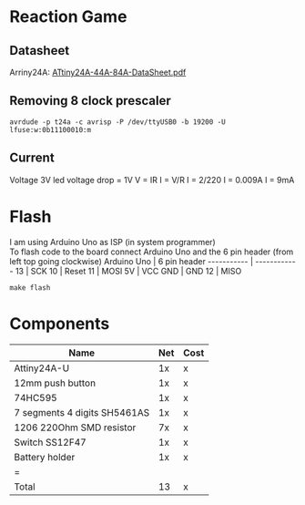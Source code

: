 # Reaction Game

## Datasheet
Arriny24A: <a href="https://ww1.microchip.com/downloads/en/DeviceDoc/ATtiny24A-44A-84A-DataSheet-DS40002269A.pdf">ATtiny24A-44A-84A-DataSheet.pdf</a>

## Removing 8 clock prescaler
`avrdude -p t24a -c avrisp -P /dev/ttyUSB0 -b 19200 -U lfuse:w:0b11100010:m`

## Current
Voltage 3V
led voltage drop = 1V 
V = IR
I = V/R
I = 2/220
I = 0.009A
I = 9mA

# Flash
I am using Arduino Uno as ISP (in system programmer) </br>
To flash code to the board connect Arduino Uno and the 6 pin header (from left top going clockwise)
Arduino Uno | 6 pin header
----------- | ------------
13          | SCK
10          | Reset
11          | MOSI
5V          | VCC
GND         | GND
12          | MISO

`make flash`

# Components
Name                            | Net   | Cost
------------------------------- | ----- | ----
Attiny24A-U                     | 1x    | x
12mm push button                | 1x    | x
74HC595                         | 1x    | x
7 segments 4 digits SH5461AS    | 1x    | x
1206 220Ohm SMD resistor        | 7x    | x
Switch SS12F47                  | 1x    | x
Battery holder                  | 1x    | x
=                               |       | 
Total                           | 13    | x
